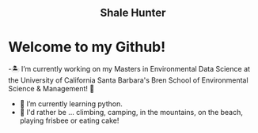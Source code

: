 <h2 align="center"> Shale Hunter
  
# Welcome to my Github! 



-🏝 I’m currently working on my Masters in Environmental Data Science at the University of California Santa Barbara's Bren School of Environmental Science & Management! 🌊
- 🧠 I’m currently learning python.
- 🍰 I'd rather be ... climbing, camping, in the mountains, on the beach, playing frisbee or eating cake!


<!--
- 👯 I’m looking to collaborate on ...
- 🤔 I’m looking for help with ...
- 💬 Ask me about ...
- 📫 How to reach me: ...
-->

